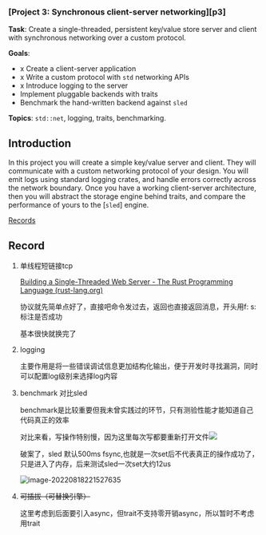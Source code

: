 ### [Project 3: Synchronous client-server networking][p3]

**Task**: Create a single-threaded, persistent key/value store server and client
with synchronous networking over a custom protocol.

**Goals**:

- x Create a client-server application
- x Write a custom protocol with `std` networking APIs
- x Introduce logging to the server
- Implement pluggable backends with traits
- Benchmark the hand-written backend against `sled`

**Topics**: `std::net`, logging, traits, benchmarking.

## Introduction

In this project you will create a simple key/value server and client. They will communicate with a custom networking protocol of your design. You will emit logs using standard logging crates, and handle errors correctly across the network boundary. Once you have a working client-server architecture, then you will abstract the storage engine behind traits, and compare the performance of yours to the [`sled`] engine.

[Records](./rec.md)

## Record

1. 单线程短链接tcp

   [Building a Single-Threaded Web Server - The Rust Programming Language (rust-lang.org)](https://doc.rust-lang.org/book/ch20-01-single-threaded.html)

   协议就先简单点好了，直接吧命令发过去，返回也直接返回消息，开头用f: s:标注是否成功

   基本很快就换完了

2. logging

   主要作用是将一些错误调试信息更加结构化输出，便于开发时寻找漏洞，同时可以配置log级别来选择log内容

3. benchmark 对比sled

   benchmark是比较重要但我未曾实践过的环节，只有测验性能才能知道自己代码真正的效率

   对比来看，写操作特别慢，因为这里每次写都要重新打开文件![](F:\prj\talent-plan\pakv_talentplan\pakv_3\bench2.png)

   破案了，sled 默认500ms fsync,也就是一次set后不代表真正的操作成功了，只是进入了内存，后来测试sled一次set大约12us

   ![image-20220818221527635](F:\prj\talent-plan\pakv_talentplan\pakv_3\sledfsync.jpg)

4. ~~可插拔（可替换引擎）~~

   这里考虑到后面要引入async，但trait不支持零开销async，所以暂时不考虑用trait
